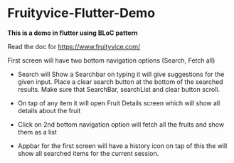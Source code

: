 # Fruityvice-Flutter-Demo

**This is a demo in flutter using BLoC pattern**

Read the doc for https://www.fruityvice.com/

First screen will have two bottom navigation options (Search, Fetch all)

- Search will Show a Searchbar on typing it will give suggestions for the given input. Place a clear search button at the bottom of the searched results. Make sure that SearchBar, searchList and clear button scroll.

- On tap of any item it will open Fruit Details screen which will show all details about the fruit

- Click on 2nd bottom navigation option will fetch all the fruits and show them as a list

- Appbar for the first screen will have a history icon on tap of this the will show all searched items for the current session.
